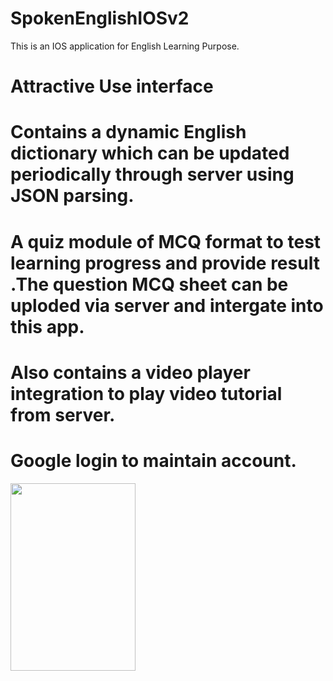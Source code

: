 # SpokenEnglishIOSv2
This is an IOS application for English Learning Purpose.  
# Attractive Use interface
# Contains a dynamic English dictionary which can be updated periodically through server using JSON parsing. 
# A quiz module of MCQ format to test learning progress and provide result .The question MCQ sheet can be uploded via server and intergate into this app. 
# Also contains a video player integration to play video tutorial from server.
# Google login to maintain account.

<img src="Screen_Recording.gif"  height="300" width="200">
 
